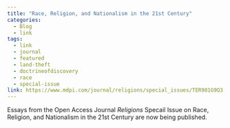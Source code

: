 ```yaml
---
title: "Race, Religion, and Nationalism in the 21st Century"
categories:
  - Blog
  - link
tags:
  - link
  - journal
  - featured
  - land-theft
  - doctrineofdiscovery
  - race
  - special-issue
link: https://www.mdpi.com/journal/religions/special_issues/TER981G9Q3
---
```

Essays from the Open Access Journal *Religions* Specail Issue on Race, Religion, and Nationalism in the 21st Century are now being published.

